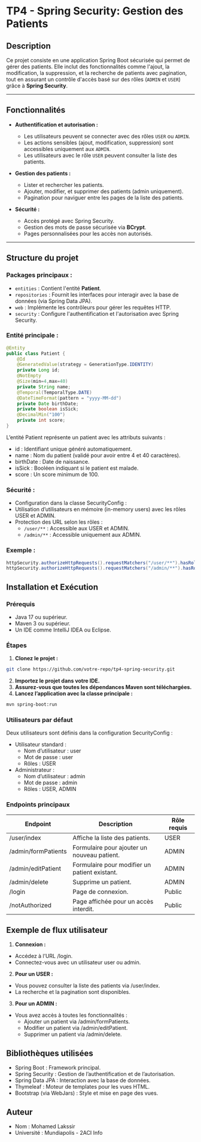 # TP4 - Spring Security: Gestion des Patients

## Description

Ce projet consiste en une application Spring Boot sécurisée qui permet de gérer des patients. Elle inclut des fonctionnalités comme l'ajout, la modification, la suppression, et la recherche de patients avec pagination, tout en assurant un contrôle d'accès basé sur des rôles (`ADMIN` et `USER`) grâce à **Spring Security**.

---

## Fonctionnalités

- **Authentification et autorisation :**
    - Les utilisateurs peuvent se connecter avec des rôles `USER` ou `ADMIN`.
    - Les actions sensibles (ajout, modification, suppression) sont accessibles uniquement aux `ADMIN`.
    - Les utilisateurs avec le rôle `USER` peuvent consulter la liste des patients.

- **Gestion des patients :**
    - Lister et rechercher les patients.
    - Ajouter, modifier, et supprimer des patients (admin uniquement).
    - Pagination pour naviguer entre les pages de la liste des patients.

- **Sécurité :**
    - Accès protégé avec Spring Security.
    - Gestion des mots de passe sécurisée via **BCrypt**.
    - Pages personnalisées pour les accès non autorisés.

---

## Structure du projet

### Packages principaux :
- `entities` : Contient l'entité **Patient**.
- `repositories` : Fournit les interfaces pour interagir avec la base de données (via Spring Data JPA).
- `web` : Implémente les contrôleurs pour gérer les requêtes HTTP.
- `security` : Configure l'authentification et l'autorisation avec Spring Security.

### Entité principale :
```java
@Entity
public class Patient {
    @Id
    @GeneratedValue(strategy = GenerationType.IDENTITY)
    private Long id;
    @NotEmpty
    @Size(min=4,max=40)
    private String name;
    @Temporal(TemporalType.DATE)
    @DateTimeFormat(pattern = "yyyy-MM-dd")
    private Date birthDate;
    private boolean isSick;
    @DecimalMin("100")
    private int score;
}
```

L’entité Patient représente un patient avec les attributs suivants :
- id : Identifiant unique généré automatiquement.
- name : Nom du patient (validé pour avoir entre 4 et 40 caractères).
- birthDate : Date de naissance.
- isSick : Booléen indiquant si le patient est malade.
- score : Un score minimum de 100.

### Sécurité :

- Configuration dans la classe SecurityConfig :
- Utilisation d’utilisateurs en mémoire (in-memory users) avec les rôles USER et ADMIN.
- Protection des URL selon les rôles :
  - `/user/**` : Accessible aux USER et ADMIN.
  - `/admin/**` : Accessible uniquement aux ADMIN.

### Exemple :
```java
httpSecurity.authorizeHttpRequests().requestMatchers("/user/**").hasRole("USER");
httpSecurity.authorizeHttpRequests().requestMatchers("/admin/**").hasRole("ADMIN");
```

## Installation et Exécution

### Prérequis

- Java 17 ou supérieur.
- Maven 3 ou supérieur.
- Un IDE comme IntelliJ IDEA ou Eclipse.

### Étapes

1. **Clonez le projet :**
```bash
git clone https://github.com/votre-repo/tp4-spring-security.git
```
2. **Importez le projet dans votre IDE.**
3. **Assurez-vous que toutes les dépendances Maven sont téléchargées.**
4. **Lancez l’application avec la classe principale :**
```bash
mvn spring-boot:run
```

### Utilisateurs par défaut

Deux utilisateurs sont définis dans la configuration SecurityConfig :
- Utilisateur standard :
  - Nom d’utilisateur : user
  - Mot de passe : user
  - Rôles : USER
- Administrateur :
  - Nom d’utilisateur : admin
  - Mot de passe : admin
  - Rôles : USER, ADMIN

### Endpoints principaux

| Endpoint            | Description                                 | Rôle requis |
|---------------------|---------------------------------------------|-------------|
| /user/index         | Affiche la liste des patients.              | USER        |
| /admin/formPatients | Formulaire pour ajouter un nouveau patient. | ADMIN       |
| /admin/editPatient  | Formulaire pour modifier un patient existant. | ADMIN       |
| /admin/delete       | Supprime un patient.                        | ADMIN       |
| /login              | Page de connexion.                          | Public      |
| /notAuthorized      | Page affichée pour un accès interdit.       | Public      |

## Exemple de flux utilisateur

1. **Connexion :**
  - Accédez à l’URL /login.
  - Connectez-vous avec un utilisateur user ou admin.
2. **Pour un USER :**
  - Vous pouvez consulter la liste des patients via /user/index.
  - La recherche et la pagination sont disponibles.
3. **Pour un ADMIN :**
  - Vous avez accès à toutes les fonctionnalités :
    - Ajouter un patient via /admin/formPatients.
    - Modifier un patient via /admin/editPatient.
    - Supprimer un patient via /admin/delete.

## Bibliothèques utilisées

- Spring Boot : Framework principal.
- Spring Security : Gestion de l’authentification et de l’autorisation.
- Spring Data JPA : Interaction avec la base de données.
- Thymeleaf : Moteur de templates pour les vues HTML.
- Bootstrap (via WebJars) : Style et mise en page des vues.

## Auteur

- Nom : Mohamed Lakssir
- Université : Mundiapolis - 2ACI Info
